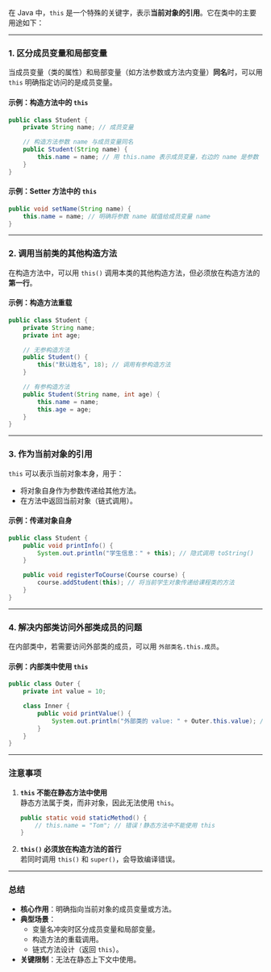 在 Java 中，`this` 是一个特殊的关键字，表示**当前对象的引用**。它在类中的主要用途如下：

---

### **1. 区分成员变量和局部变量**
当成员变量（类的属性）和局部变量（如方法参数或方法内变量）**同名**时，可以用 `this` 明确指定访问的是成员变量。

#### **示例：构造方法中的 `this`**
```java
public class Student {
    private String name; // 成员变量

    // 构造方法参数 name 与成员变量同名
    public Student(String name) {
        this.name = name; // 用 this.name 表示成员变量，右边的 name 是参数
    }
}
```

#### **示例：Setter 方法中的 `this`**
```java
public void setName(String name) {
    this.name = name; // 明确将参数 name 赋值给成员变量 name
}
```

---

### **2. 调用当前类的其他构造方法**
在构造方法中，可以用 `this()` 调用本类的其他构造方法，但必须放在构造方法的**第一行**。

#### **示例：构造方法重载**
```java
public class Student {
    private String name;
    private int age;

    // 无参构造方法
    public Student() {
        this("默认姓名", 18); // 调用有参构造方法
    }

    // 有参构造方法
    public Student(String name, int age) {
        this.name = name;
        this.age = age;
    }
}
```

---

### **3. 作为当前对象的引用**
`this` 可以表示当前对象本身，用于：
- 将对象自身作为参数传递给其他方法。
- 在方法中返回当前对象（链式调用）。

#### **示例：传递对象自身**
```java
public class Student {
    public void printInfo() {
        System.out.println("学生信息：" + this); // 隐式调用 toString()
    }

    public void registerToCourse(Course course) {
        course.addStudent(this); // 将当前学生对象传递给课程类的方法
    }
}
```

---

### **4. 解决内部类访问外部类成员的问题**
在内部类中，若需要访问外部类的成员，可以用 `外部类名.this.成员`。

#### **示例：内部类中使用 `this`**
```java
public class Outer {
    private int value = 10;

    class Inner {
        public void printValue() {
            System.out.println("外部类的 value: " + Outer.this.value); // 访问外部类成员
        }
    }
}
```

---

### **注意事项**
1. **`this` 不能在静态方法中使用**  
   静态方法属于类，而非对象，因此无法使用 `this`。
   ```java
   public static void staticMethod() {
       // this.name = "Tom"; // 错误！静态方法中不能使用 this
   }
   ```

2. **`this()` 必须放在构造方法的首行**  
   若同时调用 `this()` 和 `super()`，会导致编译错误。

---

### **总结**
- **核心作用**：明确指向当前对象的成员变量或方法。
- **典型场景**：
  - 变量名冲突时区分成员变量和局部变量。
  - 构造方法的重载调用。
  - 链式方法设计（返回 `this`）。
- **关键限制**：无法在静态上下文中使用。